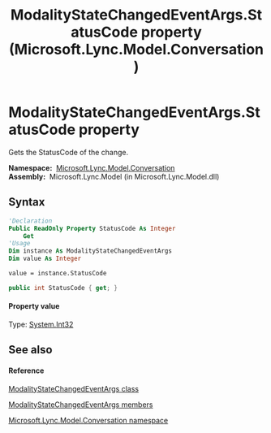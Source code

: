 ﻿---
title: ModalityStateChangedEventArgs.StatusCode property  (Microsoft.Lync.Model.Conversation)
TOCTitle: 'StatusCode property '
ms:assetid: P:Microsoft.Lync.Model.Conversation.ModalityStateChangedEventArgs.StatusCode_DI_3_UC_OCS14MrefLyncWPF
ms:mtpsurl: https://msdn.microsoft.com/en-us/library/microsoft.lync.model.conversation.modalitystatechangedeventargs.statuscode_di_3_uc_ocs14mreflyncwpf(v=office.15)
ms:contentKeyID: 48599663
ms.date: 07/28/2014
mtps_version: v=office.15
f1_keywords:
- Microsoft.Lync.Model.Conversation.ModalityStateChangedEventArgs.StatusCode
dev_langs:
- CSharp
- JScript
- VB
- other
---

# ModalityStateChangedEventArgs.StatusCode property

Gets the StatusCode of the change.

**Namespace:**  [Microsoft.Lync.Model.Conversation](microsoft-lync-model-conversation-namespace_2.md)  
**Assembly:**  Microsoft.Lync.Model (in Microsoft.Lync.Model.dll)

## Syntax

``` vb
'Declaration
Public ReadOnly Property StatusCode As Integer
    Get
'Usage
Dim instance As ModalityStateChangedEventArgs
Dim value As Integer

value = instance.StatusCode
```

``` csharp
public int StatusCode { get; }
```

#### Property value

Type: [System.Int32](http://msdn2.microsoft.com/en-us/library/td2s409d)  

## See also

#### Reference

[ModalityStateChangedEventArgs class](modalitystatechangedeventargs-class-microsoft-lync-model-conversation_2.md)

[ModalityStateChangedEventArgs members](modalitystatechangedeventargs-members-microsoft-lync-model-conversation_2.md)

[Microsoft.Lync.Model.Conversation namespace](microsoft-lync-model-conversation-namespace_2.md)

